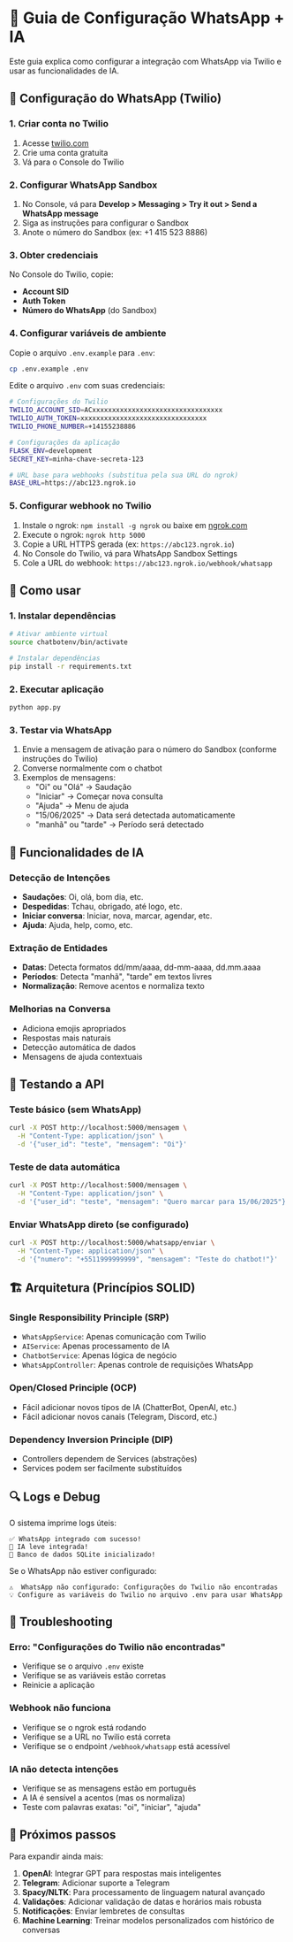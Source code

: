 # 📱 Guia de Configuração WhatsApp + IA

Este guia explica como configurar a integração com WhatsApp via Twilio e usar as funcionalidades de IA.

## 🔧 Configuração do WhatsApp (Twilio)

### 1. Criar conta no Twilio
1. Acesse [twilio.com](https://www.twilio.com)
2. Crie uma conta gratuita
3. Vá para o Console do Twilio

### 2. Configurar WhatsApp Sandbox
1. No Console, vá para **Develop > Messaging > Try it out > Send a WhatsApp message**
2. Siga as instruções para configurar o Sandbox
3. Anote o número do Sandbox (ex: +1 415 523 8886)

### 3. Obter credenciais
No Console do Twilio, copie:
- **Account SID**
- **Auth Token**
- **Número do WhatsApp** (do Sandbox)

### 4. Configurar variáveis de ambiente
Copie o arquivo `.env.example` para `.env`:
```bash
cp .env.example .env
```

Edite o arquivo `.env` com suas credenciais:
```bash
# Configurações do Twilio
TWILIO_ACCOUNT_SID=ACxxxxxxxxxxxxxxxxxxxxxxxxxxxxxxxxx
TWILIO_AUTH_TOKEN=xxxxxxxxxxxxxxxxxxxxxxxxxxxxxxxx
TWILIO_PHONE_NUMBER=+14155238886

# Configurações da aplicação
FLASK_ENV=development
SECRET_KEY=minha-chave-secreta-123

# URL base para webhooks (substitua pela sua URL do ngrok)
BASE_URL=https://abc123.ngrok.io
```

### 5. Configurar webhook no Twilio
1. Instale o ngrok: `npm install -g ngrok` ou baixe em [ngrok.com](https://ngrok.com)
2. Execute o ngrok: `ngrok http 5000`
3. Copie a URL HTTPS gerada (ex: `https://abc123.ngrok.io`)
4. No Console do Twilio, vá para WhatsApp Sandbox Settings
5. Cole a URL do webhook: `https://abc123.ngrok.io/webhook/whatsapp`

## 🚀 Como usar

### 1. Instalar dependências
```bash
# Ativar ambiente virtual
source chatbotenv/bin/activate

# Instalar dependências
pip install -r requirements.txt
```

### 2. Executar aplicação
```bash
python app.py
```

### 3. Testar via WhatsApp
1. Envie a mensagem de ativação para o número do Sandbox (conforme instruções do Twilio)
2. Converse normalmente com o chatbot
3. Exemplos de mensagens:
   - "Oi" ou "Olá" → Saudação
   - "Iniciar" → Começar nova consulta
   - "Ajuda" → Menu de ajuda
   - "15/06/2025" → Data será detectada automaticamente
   - "manhã" ou "tarde" → Período será detectado

## 🤖 Funcionalidades de IA

### Detecção de Intenções
- **Saudações**: Oi, olá, bom dia, etc.
- **Despedidas**: Tchau, obrigado, até logo, etc.
- **Iniciar conversa**: Iniciar, nova, marcar, agendar, etc.
- **Ajuda**: Ajuda, help, como, etc.

### Extração de Entidades
- **Datas**: Detecta formatos dd/mm/aaaa, dd-mm-aaaa, dd.mm.aaaa
- **Períodos**: Detecta "manhã", "tarde" em textos livres
- **Normalização**: Remove acentos e normaliza texto

### Melhorias na Conversa
- Adiciona emojis apropriados
- Respostas mais naturais
- Detecção automática de dados
- Mensagens de ajuda contextuais

## 🧪 Testando a API

### Teste básico (sem WhatsApp)
```bash
curl -X POST http://localhost:5000/mensagem \
  -H "Content-Type: application/json" \
  -d '{"user_id": "teste", "mensagem": "Oi"}'
```

### Teste de data automática
```bash
curl -X POST http://localhost:5000/mensagem \
  -H "Content-Type: application/json" \
  -d '{"user_id": "teste", "mensagem": "Quero marcar para 15/06/2025"}'
```

### Enviar WhatsApp direto (se configurado)
```bash
curl -X POST http://localhost:5000/whatsapp/enviar \
  -H "Content-Type: application/json" \
  -d '{"numero": "+5511999999999", "mensagem": "Teste do chatbot!"}'
```

## 🏗️ Arquitetura (Princípios SOLID)

### Single Responsibility Principle (SRP)
- `WhatsAppService`: Apenas comunicação com Twilio
- `AIService`: Apenas processamento de IA
- `ChatbotService`: Apenas lógica de negócio
- `WhatsAppController`: Apenas controle de requisições WhatsApp

### Open/Closed Principle (OCP)
- Fácil adicionar novos tipos de IA (ChatterBot, OpenAI, etc.)
- Fácil adicionar novos canais (Telegram, Discord, etc.)

### Dependency Inversion Principle (DIP)
- Controllers dependem de Services (abstrações)
- Services podem ser facilmente substituídos

## 🔍 Logs e Debug

O sistema imprime logs úteis:
```
✅ WhatsApp integrado com sucesso!
🤖 IA leve integrada!
💾 Banco de dados SQLite inicializado!
```

Se o WhatsApp não estiver configurado:
```
⚠️  WhatsApp não configurado: Configurações do Twilio não encontradas
💡 Configure as variáveis do Twilio no arquivo .env para usar WhatsApp
```

## 🚨 Troubleshooting

### Erro: "Configurações do Twilio não encontradas"
- Verifique se o arquivo `.env` existe
- Verifique se as variáveis estão corretas
- Reinicie a aplicação

### Webhook não funciona
- Verifique se o ngrok está rodando
- Verifique se a URL no Twilio está correta
- Verifique se o endpoint `/webhook/whatsapp` está acessível

### IA não detecta intenções
- Verifique se as mensagens estão em português
- A IA é sensível a acentos (mas os normaliza)
- Teste com palavras exatas: "oi", "iniciar", "ajuda"

## 🔄 Próximos passos

Para expandir ainda mais:
1. **OpenAI**: Integrar GPT para respostas mais inteligentes
2. **Telegram**: Adicionar suporte a Telegram  
3. **Spacy/NLTK**: Para processamento de linguagem natural avançado
4. **Validações**: Adicionar validação de datas e horários mais robusta
5. **Notificações**: Enviar lembretes de consultas
6. **Machine Learning**: Treinar modelos personalizados com histórico de conversas